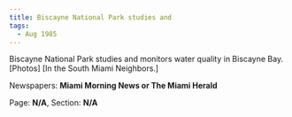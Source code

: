 ```yaml
---  
title: Biscayne National Park studies and  
tags:  
  - Aug 1985  
---  
```

  
Biscayne National Park studies and monitors water quality in Biscayne Bay. [Photos] [In the South Miami Neighbors.]  
  
Newspapers: **Miami Morning News or The Miami Herald**  
  
Page: **N/A**, Section: **N/A** 
